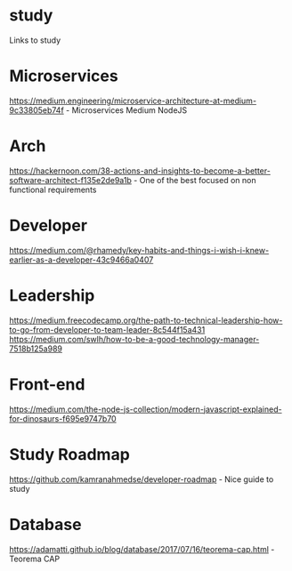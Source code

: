 # study
Links to study

# Microservices
https://medium.engineering/microservice-architecture-at-medium-9c33805eb74f - Microservices Medium NodeJS

# Arch
https://hackernoon.com/38-actions-and-insights-to-become-a-better-software-architect-f135e2de9a1b - One of the best focused on non functional requirements

# Developer
https://medium.com/@rhamedy/key-habits-and-things-i-wish-i-knew-earlier-as-a-developer-43c9466a0407

# Leadership
https://medium.freecodecamp.org/the-path-to-technical-leadership-how-to-go-from-developer-to-team-leader-8c544f15a431
https://medium.com/swlh/how-to-be-a-good-technology-manager-7518b125a989

# Front-end
https://medium.com/the-node-js-collection/modern-javascript-explained-for-dinosaurs-f695e9747b70

# Study Roadmap
https://github.com/kamranahmedse/developer-roadmap - Nice guide to study

# Database
https://adamatti.github.io/blog/database/2017/07/16/teorema-cap.html - Teorema CAP
